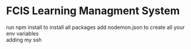 <h1>FCIS Learning Managment System</h1>
run 
npm install to install all packages
add nodemon.json to create all your env variables
<br>
adding my ssh
    